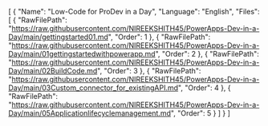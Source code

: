 [
  {
    "Name": "Low-Code for ProDev in a Day",
    "Language": "English",
    "Files": [
      {
        "RawFilePath": "https://raw.githubusercontent.com/NIREEKSHITH45/PowerApps-Dev-in-a-Day/main/gettingstarted01.md",
        "Order": 1
      },
      {
        "RawFilePath": "https://raw.githubusercontent.com/NIREEKSHITH45/PowerApps-Dev-in-a-Day/main/01gettingstartedwithpowerapp.md",
        "Order": 2
      },
      {
        "RawFilePath": "https://raw.githubusercontent.com/NIREEKSHITH45/PowerApps-Dev-in-a-Day/main/02BuildCode.md",
        "Order": 3
      },
      {
        "RawFilePath": "https://raw.githubusercontent.com/NIREEKSHITH45/PowerApps-Dev-in-a-Day/main/03Custom_connector_for_existingAPI.md",
        "Order": 4
      },
      {
        "RawFilePath": "https://raw.githubusercontent.com/NIREEKSHITH45/PowerApps-Dev-in-a-Day/main/05Applicationlifecyclemanagement.md",
        "Order": 5
      }
    ]
  }
]